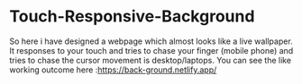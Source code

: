 # Touch-Responsive-Background
So here i have designed a webpage which almost looks like a live wallpaper. It responses to your touch and tries to chase your finger (mobile phone) and tries to chase the cursor movement is desktop/laptops.
You can see the like working outcome here :https://back-ground.netlify.app/
